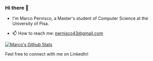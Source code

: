 ### Hi there 👋


- I'm Marco Pernisco, a Master's student of Computer Science at the University of Pisa.



- 📫 How to reach me: pernisco43@gmail.com


<a href="https://www.linkedin.com/in/marco-pernisco-96b0831a3/"><img src="https://img.shields.io/badge/LinkedIn-0077B5?style=for-the-badge&logo=linkedin&logoColor=white" alt="Marco's Github Stats"></a>

Feel free to connect with me on LinkedIn!
